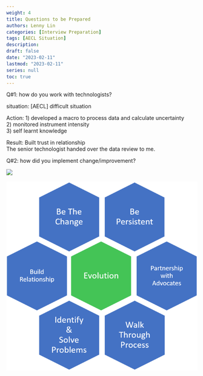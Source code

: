 ```yaml
---
weight: 4
title: Questions to be Prepared
authors: Lenny Lin
categories: [Interview Preparation]
tags: [AECL Situation]
description: 
draft: false
date: "2023-02-11"
lastmod: "2023-02-11"
series: null
toc: true
---
```



Q#1: how do you work with technologists?

situation: [AECL] difficult situation

Action: 1) developed a macro to process data and calculate uncertainty  
2) monitored instrument intensity  
3) self learnt knowledge

Result: Built trust in relationship  
The senior technologist handed over the data review to me. 

Q#2: how did you implement change/improvement?


<img width ="50%" src = "/change_process.jpg">

![](change_process.jpg)

